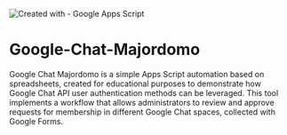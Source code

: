 ![Created with - Google Apps Script](https://img.shields.io/static/v1?label=Creado+con&message=Google+Apps+Script&color=blue&logo=GAS)
# Google-Chat-Majordomo
Google Chat Majordomo is a simple Apps Script automation based on spreadsheets, created for educational purposes to demonstrate how Google Chat API user authentication methods can be leveraged. This tool implements a workflow that allows administrators to review and approve requests for membership in different Google Chat spaces, collected with Google Forms.
